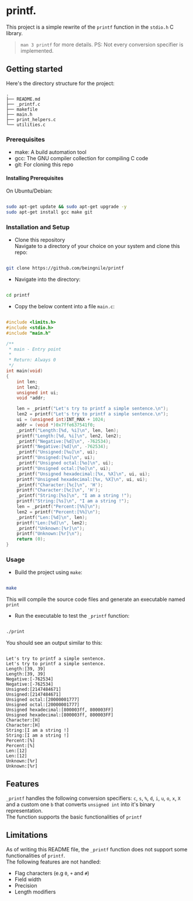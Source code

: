 # printf.

This project is a simple rewrite of the `printf` function in the `stdio.h` C library.  
>`man 3 printf` for more details.
PS: Not every conversion specifier is implemented.  

## Getting started
Here's the directory structure for the project:

```
.
├── README.md
├── _printf.c
├── makefile
├── main.h
├── print_helpers.c
└── utilities.c

```

### Prerequisites

* make: A build automation tool
* gcc: The GNU compiler collection for compiling C code
* git: For cloning this repo

#### Installing Prerequisites
On Ubuntu/Debian:

```sh

sudo apt-get update && sudo apt-get upgrade -y
sudo apt-get install gcc make git

```

### Installation and Setup
* Clone this repository  
Navigate to a directory of your choice on your system and clone this repo:

```sh

git clone https://github.com/beingnile/printf

```

* Navigate into the directory:

```sh

cd printf

```

* Copy the below content into a file `main.c`:

```c

#include <limits.h>
#include <stdio.h>
#include "main.h"

/**
 * main - Entry point
 *
 * Return: Always 0
 */
int main(void)
{
    int len;
    int len2;
    unsigned int ui;
    void *addr;

    len = _printf("Let's try to printf a simple sentence.\n");
    len2 = printf("Let's try to printf a simple sentence.\n");
    ui = (unsigned int)INT_MAX + 1024;
    addr = (void *)0x7ffe637541f0;
    _printf("Length:[%d, %i]\n", len, len);
    printf("Length:[%d, %i]\n", len2, len2);
    _printf("Negative:[%d]\n", -762534);
    printf("Negative:[%d]\n", -762534);
    _printf("Unsigned:[%u]\n", ui);
    printf("Unsigned:[%u]\n", ui);
    _printf("Unsigned octal:[%o]\n", ui);
    printf("Unsigned octal:[%o]\n", ui);
    _printf("Unsigned hexadecimal:[%x, %X]\n", ui, ui);
    printf("Unsigned hexadecimal:[%x, %X]\n", ui, ui);
    _printf("Character:[%c]\n", 'H');
    printf("Character:[%c]\n", 'H');
    _printf("String:[%s]\n", "I am a string !");
    printf("String:[%s]\n", "I am a string !");
    len = _printf("Percent:[%%]\n");
    len2 = printf("Percent:[%%]\n");
    _printf("Len:[%d]\n", len);
    printf("Len:[%d]\n", len2);
    _printf("Unknown:[%r]\n");
    printf("Unknown:[%r]\n");
    return (0);
}

```

### Usage
* Build the project using `make`:

```sh

make

```
This will compile the source code files and generate an executable named `print`

* Run the executable to test the `_printf` function:

```sh

./print

```

You should see an output similar to this:

```

Let's try to printf a simple sentence.
Let's try to printf a simple sentence.
Length:[39, 39]
Length:[39, 39]
Negative:[-762534]
Negative:[-762534]
Unsigned:[2147484671]
Unsigned:[2147484671]
Unsigned octal:[20000001777]
Unsigned octal:[20000001777]
Unsigned hexadecimal:[800003ff, 800003FF]
Unsigned hexadecimal:[800003ff, 800003FF]
Character:[H]
Character:[H]
String:[I am a string !]
String:[I am a string !]
Percent:[%]
Percent:[%]
Len:[12]
Len:[12]
Unknown:[%r]
Unknown:[%r]

```

## Features
`_printf` handles the following conversion specifiers: `c`, `s`, `%`, `d`, `i`, `u`, `o`, `x`, `X`
and a custom one `b` that converts `unsigned int` into it's binary representation.  
The function supports the basic functionalities of `printf`

## Limitations
As of writing this README file, the `_printf` function does not support some functionalities of
`printf`.  
The following features are not handled:  
* Flag characters (e.g `0`, `+` and `#`)
* Field width
* Precision
* Length modifiers
